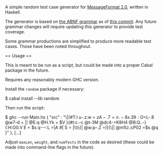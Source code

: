 A simple random test case generator for
[MessageFormat 2.0](https://github.com/unicode-org/message-format-wg/),
written in Haskell.

The generator is based on [the ABNF grammar](https://github.com/unicode-org/message-format-wg/blob/main/spec/message.abnf) as of [this commit](https://github.com/unicode-org/message-format-wg/commit/fdfed1b393c4d0a91b7c62bf7f3d5613a6230306).
Any future grammar changes will require updating this generator
to provide test coverage.

Some grammar productions are simplified to produce more readable test cases.
Those have been noted throughout.

== Usage ==

This is meant to be run as a script, but could be made
into a proper Cabal package in the future.

Requires any reasonably modern GHC version.

Install the `random` package if necessary:

$ cabal install --lib random

Then run the script:

$ ghc --run Main.hs
{ "src" : "\\|{#T:l u-.z:w = $z A-.7=n.-8 x.39:O=$L-.8 @w7-d = || @E:q @H.Yk = $V }{#t:c.-c @t-3M @dc4-=K8H4 @B:Q..-}{:H:O0.V E = $s q---:L =|A #| S = |\\\\\\\\{| @w:p-.Z =|{{\\|| @m1U.:cP02 =$s @q }" },
[...]

Adjust `maxLen`, `weight`, and `numTests` in the code as desired
(these could be made into command-line flags in the future).

